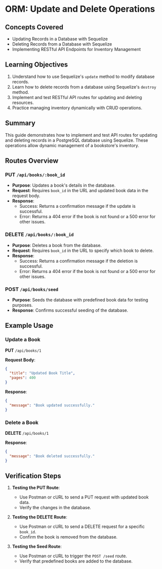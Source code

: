 # ORM: Update and Delete Operations

## Concepts Covered

- Updating Records in a Database with Sequelize
- Deleting Records from a Database with Sequelize
- Implementing RESTful API Endpoints for Inventory Management

## Learning Objectives

1. Understand how to use Sequelize's `update` method to modify database records.
2. Learn how to delete records from a database using Sequelize's `destroy` method.
3. Implement and test RESTful API routes for updating and deleting resources.
4. Practice managing inventory dynamically with CRUD operations.

## Summary

This guide demonstrates how to implement and test API routes for updating and deleting records in a PostgreSQL database using Sequelize. These operations allow dynamic management of a bookstore's inventory.

## Routes Overview

### **PUT** `/api/books/:book_id`

- **Purpose**: Updates a book's details in the database.
- **Request**: Requires `book_id` in the URL and updated book data in the request body.
- **Response**:
  - Success: Returns a confirmation message if the update is successful.
  - Error: Returns a 404 error if the book is not found or a 500 error for other issues.

### **DELETE** `/api/books/:book_id`

- **Purpose**: Deletes a book from the database.
- **Request**: Requires `book_id` in the URL to specify which book to delete.
- **Response**:
  - Success: Returns a confirmation message if the deletion is successful.
  - Error: Returns a 404 error if the book is not found or a 500 error for other issues.

### **POST** `/api/books/seed`

- **Purpose**: Seeds the database with predefined book data for testing purposes.
- **Response**: Confirms successful seeding of the database.

## Example Usage

### Update a Book

**PUT** `/api/books/1`

**Request Body**:

```json
{
  "title": "Updated Book Title",
  "pages": 400
}
```

**Response**:

```json
{
  "message": "Book updated successfully."
}
```

### Delete a Book

**DELETE** `/api/books/1`

**Response**:

```json
{
  "message": "Book deleted successfully."
}
```

## Verification Steps

1. **Testing the PUT Route**:

   - Use Postman or cURL to send a PUT request with updated book data.
   - Verify the changes in the database.

2. **Testing the DELETE Route**:

   - Use Postman or cURL to send a DELETE request for a specific `book_id`.
   - Confirm the book is removed from the database.

3. **Testing the Seed Route**:
   - Use Postman or cURL to trigger the `POST /seed` route.
   - Verify that predefined books are added to the database.
